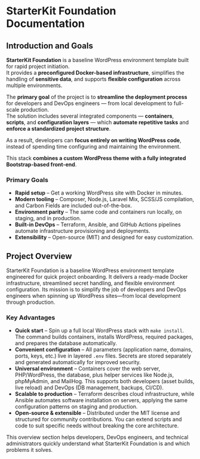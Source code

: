 # StarterKit Foundation Documentation

## Introduction and Goals

**StarterKit Foundation** is a baseline WordPress environment template built for rapid project initiation.  
It provides a **preconfigured Docker-based infrastructure**, simplifies the handling of **sensitive data**, and supports **flexible configuration** across multiple environments.

The **primary goal** of the project is to **streamline the deployment process** for developers and DevOps engineers — from local development to full-scale production.  
The solution includes several integrated components — **containers**, **scripts**, and **configuration layers** — which **automate repetitive tasks** and **enforce a standardized project structure**.

As a result, developers can **focus entirely on writing WordPress code**, instead of spending time configuring and maintaining the environment.

This stack **combines a custom WordPress theme with a fully integrated Bootstrap-based front-end**.


### Primary Goals

- **Rapid setup** – Get a working WordPress site with Docker in minutes.
- **Modern tooling** – Composer, Node.js, Laravel Mix, SCSS/JS compilation, and Carbon Fields are included out-of-the-box.
- **Environment parity** – The same code and containers run locally, on staging, and in production.
- **Built-in DevOps** – Terraform, Ansible, and GitHub Actions pipelines automate infrastructure provisioning and deployments.
- **Extensibility** – Open-source (MIT) and designed for easy customization.

## Project Overview

StarterKit Foundation is a baseline WordPress environment template engineered for quick project onboarding. It delivers a ready-made Docker infrastructure, streamlined secret handling, and flexible environment configuration. Its mission is to simplify the job of developers and DevOps engineers when spinning up WordPress sites—from local development through production.

### Key Advantages

- **Quick start** – Spin up a full local WordPress stack with `make install`. The command builds containers, installs WordPress, required packages, and prepares the database automatically.
- **Convenient configuration** – All parameters (application name, domains, ports, keys, etc.) live in layered `.env` files. Secrets are stored separately and generated automatically for improved security.
- **Universal environment** – Containers cover the web server, PHP/WordPress, the database, plus helper services like Node.js, phpMyAdmin, and MailHog. This supports both developers (asset builds, live reload) and DevOps (DB management, backups, CI/CD).
- **Scalable to production** – Terraform describes cloud infrastructure, while Ansible automates software installation on servers, applying the same configuration patterns on staging and production.
- **Open-source & extensible** – Distributed under the MIT license and structured for community contributions. You can extend scripts and code to suit specific needs without breaking the core architecture.

This overview section helps developers, DevOps engineers, and technical administrators quickly understand what StarterKit Foundation is and which problems it solves.